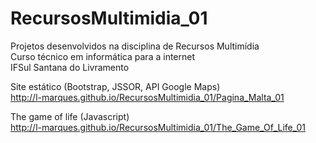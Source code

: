 # RecursosMultimidia_01
Projetos desenvolvidos na disciplina de Recursos Multimídia  
Curso técnico em informática para a internet  
IFSul Santana do Livramento  

Site estático (Bootstrap, JSSOR, API Google Maps)  
http://l-marques.github.io/RecursosMultimidia_01/Pagina_Malta_01

The game of life (Javascript)  
http://l-marques.github.io/RecursosMultimidia_01/The_Game_Of_Life_01

